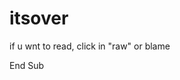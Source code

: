 # itsover

if u wnt to read, click in "raw" or blame

<!---atropelei uma pessoa, 11:03:17
não durmo tem 2 noites
simplesmente não presto pra esse mundo
não tem porque eu ainda ficar
tá foda, sério
preciso escrever o que sinto mesmo sabendo que ninguém vai ler
isso ta me pesando muito
tive a chance de destruir uma familia
e se tivesse destruido
a minha também sentiria falta de algo
algo que não seria reposto
nunca vai ser reposto
ja me falta algo, que não se completa
por nada cara
n vai completar nunca mais
gravado em minha pele não completa
por pouco não faço a outra
o que foi feito com a minha
pelo mesmo simples erro
pressa
pressa
pressa
pressa
por que sempre a pressa me fode
a pressa me fudeu a 10 anos 
a pressa me fudeu ontem
a pressa inimiza o que pra mim é palpavel
a perfeição é paupável
e ela nao deixa
pressa
por que caralhos não me deixa alcançar o perfeito?
por que o perfeito não é alcançado?
sou capaz de alcançar o perfeito
o perfeito
podia ter sido eu
por que não eu?
o mais profundo eu
esse sim
esse eu é perfeito
e mesmo sendo
não mereço estar aqui--->

<!---##################################################################--->

<!---sub gestorben ()--->

<!---Dim eile As Single
Dim perfekt As Integer
Dim tod as Single--->

<!---eile = tod * (perfekt^-0,0000000001)
perfekt = mir * tod
tod = InsertBox("Was macht du?&Wie Gehts?&"Was macht du?")--->

<!---If tod>eile then
MsgBox("Ich brauche dich, Ich brauche deine kuss")
End If--->

End Sub

<!---##################################################################--->

<!---hoje meu tratamento começa
rezo para não alcançar a mania
se a mania se atinge
o meu eu perfeito se esvai
se não basta a tarja preta que coloco nos olhos
me volto à outra
tudo
tudo
tudo
tudo
pelo meu eu de volta--->

<!---aRl9fNjOL6wY1SRilVCCEosyJY3HRce9zX3EDaEn9GOFCcjHL8NF42VHhdE_9HPC8zlWgAChU_OLXZBlE5W361SA75m4YFM0MiHP8K-soagCn4b-YdqZ_nJzkld3sZz2DJNufudlpUR0EGXIDg-Oj8s9lQOl1ZRBYO9z1FByEPzdRDj8yoG5temHIeQOLTgRQXrkx8elhgoUyfPAKVVqEGoUebVQpcy-sPnZXLRwryE--->
